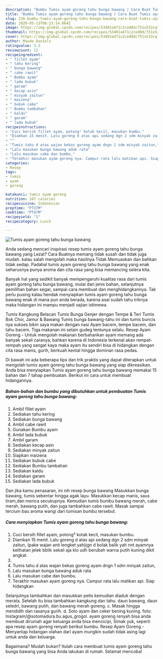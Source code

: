 ```yaml
---
description: "Bumbu Tumis ayam goreng tahu bunga bawang | Cara Buat Tumis ayam goreng tahu bunga bawang Yang Bikin Ngiler"
title: "Bumbu Tumis ayam goreng tahu bunga bawang | Cara Buat Tumis ayam goreng tahu bunga bawang Yang Bikin Ngiler"
slug: 226-bumbu-tumis-ayam-goreng-tahu-bunga-bawang-cara-buat-tumis-ayam-goreng-tahu-bunga-bawang-yang-bikin-ngiler
date: 2020-05-13T06:23:14.664Z
image: https://img-global.cpcdn.com/recipes/53401a471c2ced0d/751x532cq70/tumis-ayam-goreng-tahu-bunga-bawang-foto-resep-utama.jpg
thumbnail: https://img-global.cpcdn.com/recipes/53401a471c2ced0d/751x532cq70/tumis-ayam-goreng-tahu-bunga-bawang-foto-resep-utama.jpg
cover: https://img-global.cpcdn.com/recipes/53401a471c2ced0d/751x532cq70/tumis-ayam-goreng-tahu-bunga-bawang-foto-resep-utama.jpg
author: Maude Daniels
ratingvalue: 3.3
reviewcount: 12
recipeingredient:
- " fillet ayam"
- " tahu kering"
- " bunga bawang"
- " cabe rawit"
- " Bumbu ayam"
- " lada bubuk"
- " garam"
- " kecap asin"
- " minyak zaitun"
- " maizena"
- " bubuk cabe"
- " Bumbu tambahan"
- " kaldu"
- " garam"
- " lada bubuk"
recipeinstructions:
- "Cuci bersih fillet ayam, potong² kotak kecil, masukan bumbu."
- "Diamkan 15 menit. Lalu goreng d atas api sedang dgn 2 sdm minyak zaitun, (pake wajan anti lengket yah)jgn d bolak balik yah nnt ayamnya kelihatan jelek bblik sekali aja klo udh berubah warna putih kuning dikit angkat."
- ""
- "Tumis tahu d atas wajan bekas goreng ayam dngn 1 sdm minyak zaitun,"
- "Lalu masukan bunga bawang aduk rata"
- "Lalu masukan cabe dan bumbu."
- "Terakhir masukan ayam goreng nya. Campur rata lalu matikan api. Siap hidangkan"
categories:
- Resep
tags:
- tumis
- ayam
- goreng

katakunci: tumis ayam goreng 
nutrition: 167 calories
recipecuisine: Indonesian
preptime: "PT37M"
cooktime: "PT47M"
recipeyield: "1"
recipecategory: Lunch

---
```



![Tumis ayam goreng tahu bunga bawang](https://img-global.cpcdn.com/recipes/53401a471c2ced0d/751x532cq70/tumis-ayam-goreng-tahu-bunga-bawang-foto-resep-utama.jpg)

Anda sedang mencari inspirasi resep tumis ayam goreng tahu bunga bawang yang Lezat? Cara Buatnya memang tidak susah dan tidak juga mudah. kalau salah mengolah maka hasilnya Tidak Memuaskan dan bahkan tidak sedap. Padahal tumis ayam goreng tahu bunga bawang yang enak seharusnya punya aroma dan cita rasa yang bisa memancing selera kita.

Banyak hal yang sedikit banyak mempengaruhi kualitas rasa dari tumis ayam goreng tahu bunga bawang, mulai dari jenis bahan, selanjutnya pemilihan bahan segar, sampai cara membuat dan menghidangkannya. Tak perlu pusing kalau hendak menyiapkan tumis ayam goreng tahu bunga bawang enak di mana pun anda berada, karena asal sudah tahu triknya maka hidangan ini mampu menjadi sajian istimewa.

Tumis Kangkung Belacan Tumis Bunga Genjer dengan Tempe &amp; Teri Tumis Bok Choi, Jamur &amp; Bawang Tumis bunga bawang-tahu ini dan tumis buncis nya sukses bikin saya makan dengan nasi Ayam bacem, tempe bacem, dan tahu bacem. Tiga makanan ini selain gudeg tentunya selalu. Resep Ayam Goreng - Untuk mengolah makanan berbahankan ayam memang ada banyak sekali caranya, bahkan karena di Indonesia terkenal akan rempat-rempah yang sangat kaya maka ayam itu sendiri bisa di hidangkan dengan cita rasa manis, gurih, berkuah kental hingga dominan rasa pedas.


Di bawah ini ada beberapa tips dan trik praktis yang dapat diterapkan untuk mengolah tumis ayam goreng tahu bunga bawang yang siap dikreasikan. Anda bisa menyiapkan Tumis ayam goreng tahu bunga bawang memakai 15 bahan dan 7 tahap pembuatan. Berikut ini cara untuk membuat hidangannya.

<!--inarticleads1-->

##### Bahan-bahan dan bumbu yang dibutuhkan untuk pembuatan Tumis ayam goreng tahu bunga bawang:

1. Ambil  fillet ayam
1. Sediakan  tahu kering
1. Sediakan  bunga bawang
1. Ambil  cabe rawit
1. Gunakan  Bumbu ayam
1. Ambil  lada bubuk
1. Ambil  garam
1. Sediakan  kecap asin
1. Sediakan  minyak zaitun
1. Siapkan  maizena
1. Sediakan  bubuk cabe
1. Sediakan  Bumbu tambahan
1. Sediakan  kaldu
1. Sediakan  garam
1. Sediakan  lada bubuk


Dan jika kamu penasaran, ini nih resep bunga bawang Masukkan bunga bawang, tumis sebentar hingga agak layu. Masukkan kecap manis, saus tiram,dan merica secukupnya. Kemudian tumis bumbu bawang merah, cabe merah, bawang putih, dan juga tambahkan cabe rawit. Masak sampai tercium bau aroma wangi dari tumisan bumbu tersebut. 

<!--inarticleads2-->

##### Cara menyiapkan Tumis ayam goreng tahu bunga bawang:

1. Cuci bersih fillet ayam, potong² kotak kecil, masukan bumbu.
1. Diamkan 15 menit. Lalu goreng d atas api sedang dgn 2 sdm minyak zaitun, (pake wajan anti lengket yah)jgn d bolak balik yah nnt ayamnya kelihatan jelek bblik sekali aja klo udh berubah warna putih kuning dikit angkat.
1. 
1. Tumis tahu d atas wajan bekas goreng ayam dngn 1 sdm minyak zaitun,
1. Lalu masukan bunga bawang aduk rata
1. Lalu masukan cabe dan bumbu.
1. Terakhir masukan ayam goreng nya. Campur rata lalu matikan api. Siap hidangkan


Selanjutnya tambahkan dan masukkan petis kemudian diaduk dengan merata. Setelah itu bisa tambahkan kangkung dan tahu. daun bawang, daun seledri, bawang putih, dan bawang merah goreng. c. Masak hingga mendidih dan rasanya gurih. d. Soto ayam dan ceker bening kuning. foto: Instagram/@sotomadura.bu.agus_grogol. ayam goreng renyah bisa anda membuat dirumah agar keluarga anda bisa mencicipi, Simak yuk, seperti apa resep ayam goreng renyah berikut bumbu. Resep Ayam Goreng - Menyantap hidangan olahan dari ayam mungkin sudah tidak asing lagi untuk anda dan keluarga. 

Bagaimana? Mudah bukan? Itulah cara membuat tumis ayam goreng tahu bunga bawang yang bisa Anda lakukan di rumah. Selamat mencoba!

